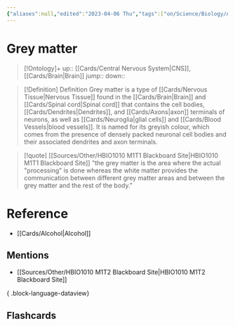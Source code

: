 ```yaml
---
{"aliases":null,"edited":"2023-04-06 Thu","tags":["on/Science/Biology/Anatomy"],"date created":"2023-04-02 Sun","dg-publish":true,"permalink":"/cards/grey-matter/","dgPassFrontmatter":true}
---
```


# Grey matter

> [!Ontology]+
> up:: [[Cards/Central Nervous System\|CNS]], [[Cards/Brain\|Brain]]
> jump::
> down:: 

> [!Definition] Definition
> Grey matter is a type of [[Cards/Nervous Tissue\|Nervous Tissue]] found in the [[Cards/Brain\|Brain]] and [[Cards/Spinal cord\|Spinal cord]] that contains the cell bodies, [[Cards/Dendrites\|Dendrites]], and [[Cards/Axons\|axon]] terminals of neurons, as well as [[Cards/Neuroglia\|glial cells]] and [[Cards/Blood Vessels\|blood vessels]]. It is named for its greyish colour, which comes from the presence of densely packed neuronal cell bodies and their associated dendrites and axon terminals.

> [!quote] [[Sources/Other/HBIO1010 M1T1 Blackboard Site\|HBIO1010 M1T1 Blackboard Site]]
> "the grey matter is the area where the actual "processing" is done whereas the white matter provides the communication between different grey matter areas and between the grey matter and the rest of the body."

# Reference
- [[Cards/Alcohol\|Alcohol]]

## Mentions
- [[Sources/Other/HBIO1010 M1T2 Blackboard Site\|HBIO1010 M1T2 Blackboard Site]]

{ .block-language-dataview}

## Flashcards

